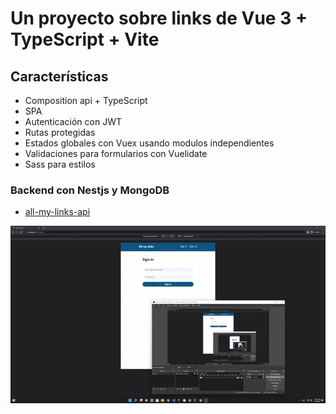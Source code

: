 # Un proyecto sobre links de Vue 3 + TypeScript + Vite

## Características
- Composition api + TypeScript
- SPA 
- Autenticación con JWT
- Rutas protegidas
- Estados globales con Vuex usando modulos independientes
- Validaciones para formularios con Vuelidate
- Sass para estilos

### Backend con Nestjs y MongoDB
- [all-my-links-api](https://github.com/Oliver-G-R/all-my-links-api)


![](./2022-07-04%2022-21-04.gif)